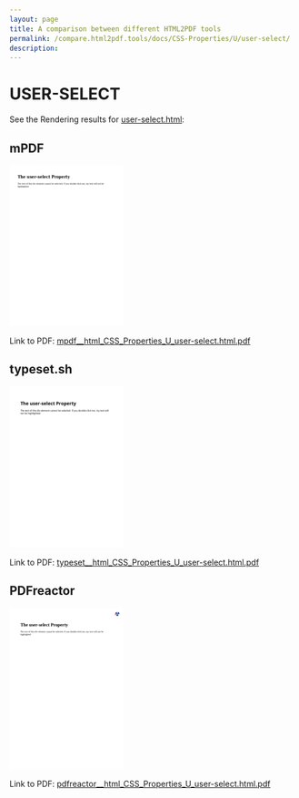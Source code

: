 ```yaml
---
layout: page
title: A comparison between different HTML2PDF tools
permalink: /compare.html2pdf.tools/docs/CSS-Properties/U/user-select/
description: 
---
```


# USER-SELECT

See the Rendering results for [user-select.html](/html/CSS%20Properties/U/user-select.html):

## mPDF
![](mpdf__html_CSS_Properties_U_user-select.html.png) 

Link to PDF: [mpdf__html_CSS_Properties_U_user-select.html.pdf](mpdf__html_CSS_Properties_U_user-select.html.pdf)

## typeset.sh
![](typeset__html_CSS_Properties_U_user-select.html.png) 

Link to PDF: [typeset__html_CSS_Properties_U_user-select.html.pdf](typeset__html_CSS_Properties_U_user-select.html.pdf)

## PDFreactor
![](pdfreactor__html_CSS_Properties_U_user-select.html.png) 

Link to PDF: [pdfreactor__html_CSS_Properties_U_user-select.html.pdf](pdfreactor__html_CSS_Properties_U_user-select.html.pdf)
